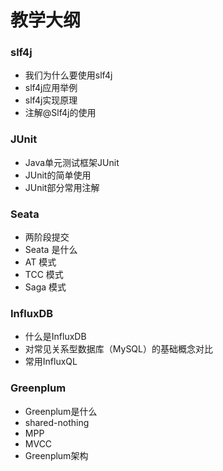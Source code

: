 # 教学大纲
### slf4j
* 我们为什么要使用slf4j
* slf4j应用举例
* slf4j实现原理
* 注解@Slf4j的使用
### JUnit
* Java单元测试框架JUnit
* JUnit的简单使用
* JUnit部分常用注解
### Seata
* 两阶段提交
* Seata 是什么
* AT 模式
* TCC 模式
* Saga 模式
### InfluxDB
* 什么是InfluxDB
* 对常见关系型数据库（MySQL）的基础概念对比
* 常用InfluxQL
### Greenplum
* Greenplum是什么
* shared-nothing
* MPP
* MVCC
* Greenplum架构